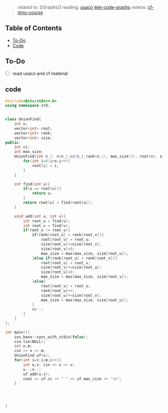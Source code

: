 > related to: [[Graphs]]
> reading: [usaco](https://usaco.guide/gold/dsu?lang=cpp) [leet-code-graphs](https://leetcode.com/explore/learn/card/graph/618/disjoint-set/)
> videos: [cf-itmo-course](https://codeforces.com/edu/course/2/lesson/7) 

## Table of Contents

- [To-Do](#To-Do)
- [Code](#code)

## To-Do

- [ ] read usaco and cf material

## code

```C++
#include<bits/stdc++.h>
using namespace std;
 

class UnionFind{
	int n;
	vector<int> root;
	vector<int> rank;
	vector<int> size;
public:
	int cc;
	int max_size;
	UnionFind(int n_): n(n_),cc(n_),rank(n,1), max_size(1), root(n), size(n,1){
		for(int i=0;i<n;i++){
			root[i] = i;
		}
	}

	int find(int u){
		if(u == root[u]){
			return u;
		}
		return root[u] = find(root[u]);
	}

	void add(int u, int v){
		int root_u = find(u);
		int root_v = find(v);
 		if(root_u != root_v){
			if(rank[root_u] > rank[root_v]){
				root[root_v] = root_u;
				size[root_u]+=size[root_v];
				size[root_v]=0;
				max_size = max(max_size, size[root_u]);
			}else if(rank[root_u] < rank[root_v]){
				root[root_u] = root_v;
				size[root_v]+=size[root_u];
				size[root_u]=0;
				max_size = max(max_size, size[root_v]);
			}else{
				root[root_v] = root_u;
				rank[root_u]++;
				size[root_u]+=size[root_v];
				max_size = max(max_size, size[root_u]);
			}
			cc--;
		}
	}
};

int main(){
	ios_base::sync_with_stdio(false);
	cin.tie(NULL);
	int n,m;
	cin >> n >> m;
	UnionFind uf(n);
	for(int i=0;i<m;i++){
		int u,v; cin >> u >> v;
		u--;v--;
		uf.add(u,v);
		cout << uf.cc << " " << uf.max_size << "\n";
	}



	
}
```